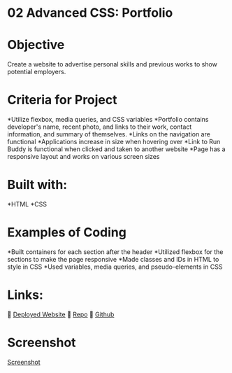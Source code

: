 # 02 Advanced CSS: Portfolio

# Objective

Create a website to advertise personal skills and previous works to show potential employers.  

# Criteria for Project

*Utilize flexbox, media queries, and CSS variables 
*Portfolio contains developer's name, recent photo, and links to their work, contact information, and summary of themselves.
*Links on the navigation are functional
*Applications increase in size when hovering over
*Link to Run Buddy is functional when clicked and taken to another website
*Page has a responsive layout and works on various screen sizes

# Built with:

*HTML
*CSS

# Examples of Coding

*Built containers for each section after the header
*Utilized flexbox for the sections to make the page responsive
*Made classes and IDs in HTML to style in CSS
*Used variables, media queries, and pseudo-elements in CSS

# Links:
   
🙈 [Deployed Website](https://rpb543.github.io/prof-portfolio-rpb/)
🙉 [Repo](https://github.com/RPB543/prof-portfolio-rpb)
🙊 [Github](https://github.com/RPB543)

# Screenshot

[Screenshot]()
